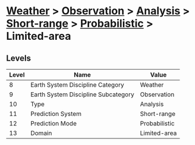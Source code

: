 # [Weather](../../../../..) > [Observation](../../../..) > [Analysis](../../..) > [Short-range](../..) > [Probabilistic](..) > Limited-area

## Levels

| Level | Name | Value |
|-----|-----|-----|
| 8 | Earth System Discipline Category | Weather |
| 9 | Earth System Discipline Subcategory | Observation |
| 10 | Type | Analysis |
| 11 | Prediction System | Short-range |
| 12 | Prediction Mode | Probabilistic |
| 13 | Domain | Limited-area |
